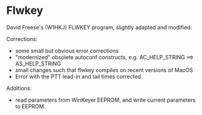 # Flwkey
David Freese's (W1HKJ) FLWKEY program, slightly adapted and modified:

Corrections:

- some small but obvious error corrections
- "modernized" obsolete autoconf constructs,
  e.g. AC_HELP_STRING ==> AS_HELP_STRING
- small changes such that flwkey compiles on recent versions of MacOS
- Error with the PTT lead-in and tail times corrected.

Additions:

- read parameters from WinKeyer EEPROM, and write current 
  parameters to EEPROM.
